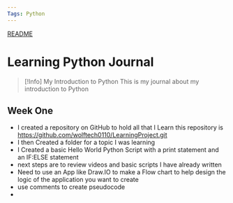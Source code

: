 ```yaml
---
Tags: Python
---
```

[README](../README)
# Learning Python Journal



> [!Info] My Introduction to Python
> This is my journal about my introduction to Python
> 

## Week One
- I created a repository on GitHub to hold all that I Learn this repository is https://github.com/wolftech0110/LearningProject.git
- I then Created a folder for a topic I was learning 
- I Created a basic Hello World Python Script with a print statement and an IF:ELSE  statement
- next steps are to review videos and basic scripts I have already written
- Need  to use an App like Draw.IO to make a Flow chart to help design the logic of the application you want to create
- use comments to create pseudocode
- 